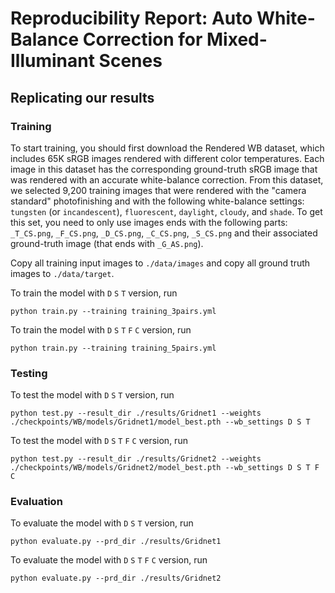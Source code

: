 # Reproducibility Report: Auto White-Balance Correction for Mixed-Illuminant Scenes

## Replicating our results

### Training

To start training, you should first download the Rendered WB dataset, which includes 65K sRGB images rendered with different color temperatures. Each image in this dataset has the corresponding ground-truth sRGB image that was rendered with an accurate white-balance correction. From this dataset, we selected 9,200 training images that were rendered with the "camera standard" photofinishing and with the following white-balance settings: `tungsten` (or `incandescent`), `fluorescent`, `daylight`, `cloudy`, and `shade`. To get this set, you need to only use images ends with the following parts: `_T_CS.png`, `_F_CS.png`, `_D_CS.png`, `_C_CS.png`, `_S_CS.png` and their associated ground-truth image (that ends with `_G_AS.png`).

Copy all training input images to `./data/images` and copy all ground truth images to `./data/target`.


To train the model with `D` `S` `T` version, run

```
python train.py --training training_3pairs.yml
```

To train the model with `D` `S` `T` `F` `C` version, run

```
python train.py --training training_5pairs.yml
```


### Testing

To test the model with `D` `S` `T` version, run

```
python test.py --result_dir ./results/Gridnet1 --weights ./checkpoints/WB/models/Gridnet1/model_best.pth --wb_settings D S T
```

To test the model with `D` `S` `T` `F` `C` version, run

```
python test.py --result_dir ./results/Gridnet2 --weights ./checkpoints/WB/models/Gridnet2/model_best.pth --wb_settings D S T F C
```


### Evaluation

To evaluate the model with `D` `S` `T` version, run

```
python evaluate.py --prd_dir ./results/Gridnet1
```

To evaluate the model with `D` `S` `T` `F` `C` version, run

```
python evaluate.py --prd_dir ./results/Gridnet2
```



